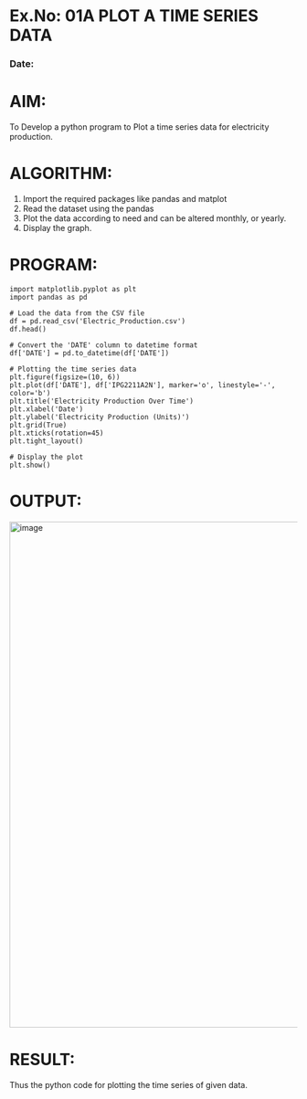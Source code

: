 # Ex.No: 01A PLOT A TIME SERIES DATA
###  Date: 

# AIM:
To Develop a python program to Plot a time series data for electricity production.

# ALGORITHM:
1. Import the required packages like pandas and matplot
2. Read the dataset using the pandas
3. Plot the data according to need and can be altered monthly, or yearly.
4. Display the graph.
# PROGRAM:
~~~
import matplotlib.pyplot as plt
import pandas as pd

# Load the data from the CSV file
df = pd.read_csv('Electric_Production.csv')
df.head()

# Convert the 'DATE' column to datetime format
df['DATE'] = pd.to_datetime(df['DATE'])

# Plotting the time series data
plt.figure(figsize=(10, 6))
plt.plot(df['DATE'], df['IPG2211A2N'], marker='o', linestyle='-', color='b')
plt.title('Electricity Production Over Time')
plt.xlabel('Date')
plt.ylabel('Electricity Production (Units)')
plt.grid(True)
plt.xticks(rotation=45)
plt.tight_layout()

# Display the plot
plt.show()

~~~










# OUTPUT:

<img width="886" alt="image" src="https://github.com/user-attachments/assets/015692f9-4a20-463f-970a-eefede81f88c">





# RESULT:
Thus the python code for plotting the time series of given data.
